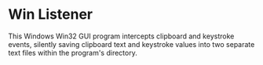 # Win Listener

This Windows Win32 GUI program intercepts clipboard and keystroke events, silently saving clipboard text and keystroke values into two separate text files within the program's directory.
